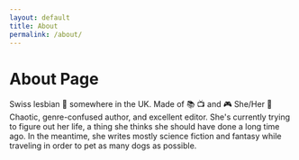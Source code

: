 ```yaml
---
layout: default
title: About
permalink: /about/
---
```


# About Page

Swiss lesbian 🌈 somewhere in the UK. Made of 📚 📺 and 🎮 She/Her 💜 Chaotic, genre-confused author, and excellent editor. She's currently trying to figure out her life, a thing she thinks she should have done a long time ago. In the meantime, she writes mostly science fiction and fantasy while traveling in order to pet as many dogs as possible.

